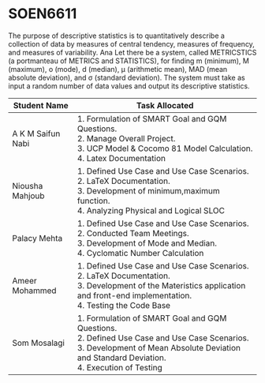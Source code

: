 # SOEN6611
The purpose of descriptive statistics is to quantitatively describe a collection of data by measures
of central tendency, measures of frequency, and measures of variability.
Ana
Let there be a system, called METRICSTICS (a portmanteau of METRICS and STATISTICS),
for finding m (minimum), M (maximum), o (mode), d (median), μ (arithmetic mean), MAD (mean absolute deviation), and σ (standard deviation). The system must take as input a random number of data
values and output its descriptive statistics.


| Student Name  | Task Allocated |
| -------- | -------- |
| A K M Saifun Nabi    | 1. Formulation of SMART Goal and GQM Questions. <br>2. Manage Overall Project. <br>3. UCP Model & Cocomo 81 Model Calculation. <br>4. Latex Documentation|
| Niousha Mahjoub    |1. Defined Use Case and Use Case Scenarios.<br>2. LaTeX Documentation. <br>3. Development of minimum,maximum function. <br>4. Analyzing Physical and Logical SLOC |
| Palacy Mehta     |1. Defined Use Case and Use Case Scenarios.<br>2. Conducted Team Meetings. <br>3. Development of Mode and Median. <br>4. Cyclomatic Number Calculation|
|Ameer Mohammed |1. Defined Use Case and Use Case Scenarios.<br>2. LaTeX Documentation. <br>3. Development of the Materistics application and front-end implementation. <br> 4. Testing the Code Base |
| Som Mosalagi| 1. Formulation of SMART Goal and GQM Questions.<br>2. Defined Use Case and Use Case Scenarios. <br>3. Development of Mean Absolute Deviation and Standard Deviation. <br>4. Execution of Testing |
